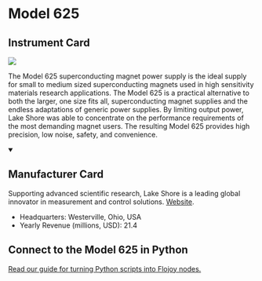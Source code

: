 
# Model 625

## Instrument Card

<img src="https://v5.airtableusercontent.com/v1/19/19/1691539200000/v02a39dxwygVBnb8CMmDwg/2pHFkmku2N40VvkyQa6F5vC40LrAdqT9W9HiE6BPCTk8byQDgagJ-zxK-d7r4I-sOt41aFgE7VcAf0xcSsG0Gw/YGWEIVqiMkgxyGBxPEgu40d9L41quQPTdiXznUhDuH4"/>
<p>The Model 625 superconducting magnet power supply is the ideal supply for small to medium sized superconducting magnets used in high sensitivity materials research applications. The Model 625 is a practical alternative to both the larger, one size fits all, superconducting magnet supplies and the endless adaptations of generic power supplies. By limiting output power, Lake Shore was able to concentrate on the performance requirements of the most demanding magnet users. The resulting Model 625 provides high precision, low noise, safety, and convenience.</p>

<details open>
<summary><h2>Manufacturer Card</h2></summary>

Supporting advanced scientific research, Lake Shore is a leading global innovator in measurement and control solutions. <a href="https://www.lakeshore.com/home">Website</a>.

<ul>
  <li>Headquarters: Westerville, Ohio, USA</li>
  <li>Yearly Revenue (millions, USD): 21.4</li>
</ul>
</details>

## Connect to the Model 625 in Python

[Read our guide for turning Python scripts into Flojoy nodes.](https://docs.flojoy.ai/custom-nodes/creating-custom-node/)


